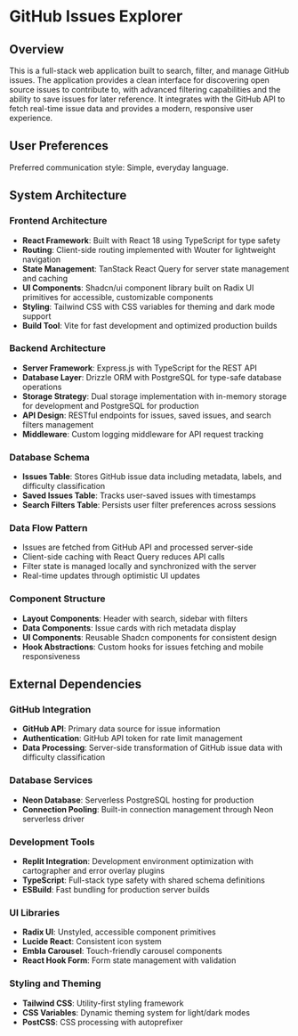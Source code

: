 # GitHub Issues Explorer

## Overview

This is a full-stack web application built to search, filter, and manage GitHub issues. The application provides a clean interface for discovering open source issues to contribute to, with advanced filtering capabilities and the ability to save issues for later reference. It integrates with the GitHub API to fetch real-time issue data and provides a modern, responsive user experience.

## User Preferences

Preferred communication style: Simple, everyday language.

## System Architecture

### Frontend Architecture
- **React Framework**: Built with React 18 using TypeScript for type safety
- **Routing**: Client-side routing implemented with Wouter for lightweight navigation
- **State Management**: TanStack React Query for server state management and caching
- **UI Components**: Shadcn/ui component library built on Radix UI primitives for accessible, customizable components
- **Styling**: Tailwind CSS with CSS variables for theming and dark mode support
- **Build Tool**: Vite for fast development and optimized production builds

### Backend Architecture
- **Server Framework**: Express.js with TypeScript for the REST API
- **Database Layer**: Drizzle ORM with PostgreSQL for type-safe database operations
- **Storage Strategy**: Dual storage implementation with in-memory storage for development and PostgreSQL for production
- **API Design**: RESTful endpoints for issues, saved issues, and search filters management
- **Middleware**: Custom logging middleware for API request tracking

### Database Schema
- **Issues Table**: Stores GitHub issue data including metadata, labels, and difficulty classification
- **Saved Issues Table**: Tracks user-saved issues with timestamps
- **Search Filters Table**: Persists user filter preferences across sessions

### Data Flow Pattern
- Issues are fetched from GitHub API and processed server-side
- Client-side caching with React Query reduces API calls
- Filter state is managed locally and synchronized with the server
- Real-time updates through optimistic UI updates

### Component Structure
- **Layout Components**: Header with search, sidebar with filters
- **Data Components**: Issue cards with rich metadata display
- **UI Components**: Reusable Shadcn components for consistent design
- **Hook Abstractions**: Custom hooks for issues fetching and mobile responsiveness

## External Dependencies

### GitHub Integration
- **GitHub API**: Primary data source for issue information
- **Authentication**: GitHub API token for rate limit management
- **Data Processing**: Server-side transformation of GitHub issue data with difficulty classification

### Database Services
- **Neon Database**: Serverless PostgreSQL hosting for production
- **Connection Pooling**: Built-in connection management through Neon serverless driver

### Development Tools
- **Replit Integration**: Development environment optimization with cartographer and error overlay plugins
- **TypeScript**: Full-stack type safety with shared schema definitions
- **ESBuild**: Fast bundling for production server builds

### UI Libraries
- **Radix UI**: Unstyled, accessible component primitives
- **Lucide React**: Consistent icon system
- **Embla Carousel**: Touch-friendly carousel components
- **React Hook Form**: Form state management with validation

### Styling and Theming
- **Tailwind CSS**: Utility-first styling framework
- **CSS Variables**: Dynamic theming system for light/dark modes
- **PostCSS**: CSS processing with autoprefixer